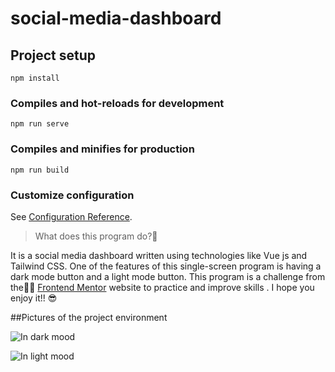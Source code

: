 # social-media-dashboard

## Project setup
```
npm install
```

### Compiles and hot-reloads for development
```
npm run serve
```

### Compiles and minifies for production
```
npm run build
```

### Customize configuration
See [Configuration Reference](https://cli.vuejs.org/config/).

> What does this program do?:thinking:

It is a social media dashboard written using technologies like Vue js and Tailwind CSS. One of the features of this single-screen program is having a dark mode button and a light mode button. This program is a challenge from the  [ّّFrontend Mentor](https://www.frontendmentor.io/challenges/social-media-dashboard-with-theme-switcher-6oY8ozp_H) website to practice and improve skills .
I hope you enjoy it!! :sunglasses:

##Pictures of the project environment

![In dark mood](https://user-images.githubusercontent.com/97945543/184555270-e16c22d8-4095-41d7-a865-73ecc6775fc2.png)


![In light mood](https://user-images.githubusercontent.com/97945543/184555245-645ea8a9-5722-43ab-b007-42bab620dd55.png)


